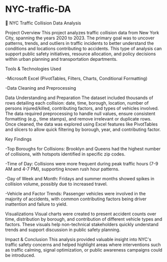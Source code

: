 # NYC-traffic-DA

📁 NYC Traffic Collision Data Analysis

Project Overview
This project analyzes traffic collision data from New York City, spanning the years 2020 to 2023. The primary goal was to uncover patterns, trends, and outliers in traffic incidents to better understand the conditions and locations contributing to accidents. This type of analysis can support public safety initiatives, resource allocation, and policy decisions within urban planning and transportation departments.

Tools & Technologies Used

-Microsoft Excel (PivotTables, Filters, Charts, Conditional Formatting)

-Data Cleaning and Preprocessing

Data Understanding and Preparation
The dataset included thousands of rows detailing each collision: date, time, borough, location, number of persons injured/killed, contributing factors, and types of vehicles involved. The data required preprocessing to handle null values, ensure consistent formatting (e.g., time stamps), and remove irrelevant or duplicate rows. Once cleaned, the data was explored using Excel features like PivotTables and slicers to allow quick filtering by borough, year, and contributing factor.

Key Findings

-Top Boroughs for Collisions: Brooklyn and Queens had the highest number of collisions, with hotspots identified in specific zip codes.

-Time of Day: Collisions were more frequent during peak traffic hours (7-9 AM and 4-7 PM), supporting known rush hour patterns.

-Day of Week and Month: Fridays and summer months showed spikes in collision volume, possibly due to increased travel.

-Vehicle and Factor Trends: Passenger vehicles were involved in the majority of accidents, with common contributing factors being driver inattention and failure to yield.

Visualizations
Visual charts were created to present accident counts over time, distribution by borough, and contribution of different vehicle types and factors. These visuals help non-technical stakeholders quickly understand trends and support discussion in public safety planning.

Impact & Conclusion
This analysis provided valuable insight into NYC's traffic safety concerns and helped highlight areas where interventions such as traffic calming, signal optimization, or public awareness campaigns could be introduced. 

